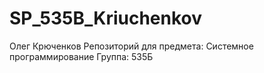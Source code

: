 # SP_535B_Kriuchenkov
Олег Крюченков 
Репозиторий для предмета: Системное программирование 
Группа: 535Б
